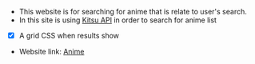 - This website is for searching for anime that is relate to user's search.
- In this site is using [Kitsu API](https://kitsu.docs.apiary.io/#) in order to search for anime list
- [X] A grid CSS when results show
- Website link: [Anime](https://frosty-snyder-205118.netlify.app)
